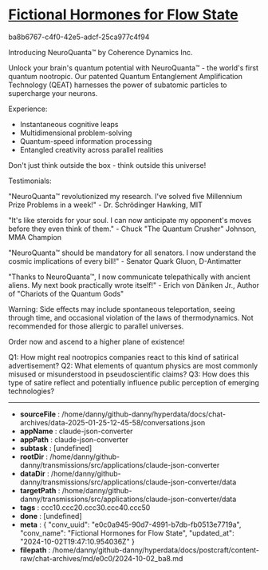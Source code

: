 # [Fictional Hormones for Flow State](https://claude.ai/chat/e0c0a945-90d7-4991-b7db-fb0513e7719a)

ba8b6767-c4f0-42e5-adcf-25ca977c4f94

 Introducing NeuroQuanta™ by Coherence Dynamics Inc.

Unlock your brain's quantum potential with NeuroQuanta™ - the world's first quantum nootropic. Our patented Quantum Entanglement Amplification Technology (QEAT) harnesses the power of subatomic particles to supercharge your neurons.

Experience:
- Instantaneous cognitive leaps
- Multidimensional problem-solving
- Quantum-speed information processing
- Entangled creativity across parallel realities

Don't just think outside the box - think outside this universe!

Testimonials:

"NeuroQuanta™ revolutionized my research. I've solved five Millennium Prize Problems in a week!" - Dr. Schrödinger Hawking, MIT

"It's like steroids for your soul. I can now anticipate my opponent's moves before they even think of them." - Chuck "The Quantum Crusher" Johnson, MMA Champion

"NeuroQuanta™ should be mandatory for all senators. I now understand the cosmic implications of every bill!" - Senator Quark Gluon, D-Antimatter

"Thanks to NeuroQuanta™, I now communicate telepathically with ancient aliens. My next book practically wrote itself!" - Erich von Däniken Jr., Author of "Chariots of the Quantum Gods"

Warning: Side effects may include spontaneous teleportation, seeing through time, and occasional violation of the laws of thermodynamics. Not recommended for those allergic to parallel universes.

Order now and ascend to a higher plane of existence!

Q1: How might real nootropics companies react to this kind of satirical advertisement?
Q2: What elements of quantum physics are most commonly misused or misunderstood in pseudoscientific claims?
Q3: How does this type of satire reflect and potentially influence public perception of emerging technologies?

---

* **sourceFile** : /home/danny/github-danny/hyperdata/docs/chat-archives/data-2025-01-25-12-45-58/conversations.json
* **appName** : claude-json-converter
* **appPath** : claude-json-converter
* **subtask** : [undefined]
* **rootDir** : /home/danny/github-danny/transmissions/src/applications/claude-json-converter
* **dataDir** : /home/danny/github-danny/transmissions/src/applications/claude-json-converter/data
* **targetPath** : /home/danny/github-danny/transmissions/src/applications/claude-json-converter/data
* **tags** : ccc10.ccc20.ccc30.ccc40.ccc50
* **done** : [undefined]
* **meta** : {
  "conv_uuid": "e0c0a945-90d7-4991-b7db-fb0513e7719a",
  "conv_name": "Fictional Hormones for Flow State",
  "updated_at": "2024-10-02T19:47:10.954036Z"
}
* **filepath** : /home/danny/github-danny/hyperdata/docs/postcraft/content-raw/chat-archives/md/e0c0/2024-10-02_ba8.md